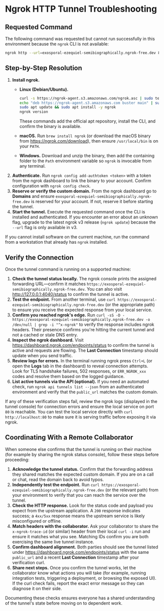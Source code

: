 # Ngrok HTTP Tunnel Troubleshooting

## Requested Command

The following command was requested but cannot run successfully in this environment because the `ngrok` CLI is not available:

```bash
ngrok http --url=exosporal-ezequiel-semibiographically.ngrok-free.dev 80
```

## Step-by-Step Resolution

1. **Install ngrok.**
   - **Linux (Debian/Ubuntu).**

     ```bash
     curl -s https://ngrok-agent.s3.amazonaws.com/ngrok.asc | sudo tee /etc/apt/trusted.gpg.d/ngrok.asc >/dev/null
     echo "deb https://ngrok-agent.s3.amazonaws.com buster main" | sudo tee /etc/apt/sources.list.d/ngrok.list
     sudo apt update && sudo apt install -y ngrok
     ngrok version
     ```

     These commands add the official apt repository, install the CLI, and confirm the binary is available.
   - **macOS.** Run `brew install ngrok` (or download the macOS binary from <https://ngrok.com/download>), then ensure `/usr/local/bin` is on your `PATH`.
   - **Windows.** Download and unzip the binary, then add the containing folder to the `Path` environment variable so `ngrok` is invocable from any terminal.
2. **Authenticate.** Run `ngrok config add-authtoken <token>` with a token from the ngrok dashboard to link the binary to your account. Confirm configuration with `ngrok config check`.
3. **Reserve or verify the custom domain.** From the ngrok dashboard go to **Domains** and ensure `exosporal-ezequiel-semibiographically.ngrok-free.dev` is reserved for your account. If not, reserve it before starting the tunnel.
4. **Start the tunnel.** Execute the requested command once the CLI is installed and authenticated. If you encounter an error about an unknown flag, upgrade to the latest ngrok v3 release (`ngrok update`) because the `--url` flag is only available in v3.

If you cannot install software on the current machine, run the command from a workstation that already has `ngrok` installed.

## Verify the Connection

Once the tunnel command is running on a supported machine:

1. **Check the tunnel status locally.** The ngrok console prints the assigned forwarding URL—confirm it matches `https://exosporal-ezequiel-semibiographically.ngrok-free.dev`. You can also visit <http://127.0.0.1:4040/status> to confirm the tunnel is active.
2. **Test the endpoint.** From another terminal, use `curl https://exosporal-ezequiel-semibiographically.ngrok-free.dev` (or the appropriate path) to ensure you receive the expected response from your local service.
3. **Confirm you reached ngrok's edge.** Run `curl -sS -D - https://exosporal-ezequiel-semibiographically.ngrok-free.dev -o /dev/null | grep -i "^x-ngrok"` to verify the response includes ngrok headers. Their presence confirms you're hitting the current tunnel and not a cached or stale DNS entry.
4. **Inspect the ngrok dashboard.** Visit <https://dashboard.ngrok.com/endpoints/status> to confirm the tunnel is active and requests are flowing. The **Last Connection** timestamp should update when you send traffic.
5. **Review logs for errors.** In the terminal running ngrok press `Ctrl+L` (or open the **Logs** tab in the dashboard) to reveal connection attempts. Look for TLS handshake failures, 502 responses, or `ERR_NGROK_xxx` codes and resolve them based on the logged guidance.
6. **List active tunnels via the API (optional).** If you need an automated check, run `ngrok api tunnels list --json` from an authenticated environment and verify that the `public_url` matches the custom domain.

If any of these verification steps fail, review the ngrok logs (displayed in the tunnel console) for connection errors and ensure the local service on port `80` is reachable. You can test the local service directly with `curl http://localhost:80` to make sure it is serving traffic before exposing it via ngrok.

## Coordinating With a Remote Collaborator

When someone else confirms that the tunnel is running on their machine (for example by sharing the ngrok status console), follow these steps before proceeding:

1. **Acknowledge the tunnel status.** Confirm that the forwarding address they shared matches the expected custom domain. If you are on a call or chat, read the domain back to avoid typos.
2. **Independently test the endpoint.** Run `curl https://exosporal-ezequiel-semibiographically.ngrok-free.dev` (or the relevant path) from your environment to verify that you can reach the service over the tunnel.
3. **Check the HTTP response.** Look for the status code and payload you expect from the upstream application. A `200` response indicates success; a `4xx/5xx` response means the upstream service is likely misconfigured or offline.
4. **Match headers with the collaborator.** Ask your collaborator to share the `x-ngrok-trace-id` (or similar) header from their local `curl -i` run and ensure it matches what you see. Matching IDs confirm you are both exercising the same live tunnel instance.
5. **Confirm dashboard alignment.** Both parties should see the tunnel listed under <https://dashboard.ngrok.com/endpoints/status> with the same `public_url` and a recent **Last Connection** timestamp after your verification curl.
6. **Share next steps.** Once you confirm the tunnel works, let the collaborator know what actions you will take (for example, running integration tests, triggering a deployment, or browsing the exposed UI). If the curl check fails, report the exact error message so they can diagnose it on their side.

Documenting these checks ensures everyone has a shared understanding of the tunnel's state before moving on to dependent work.
